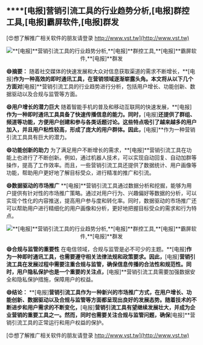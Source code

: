 ## ****[电报]**营销引流工具的行业趋势分析,**[电报]**群控工具,**[电报]**霸屏软件,**[电报]**群发**

[😍想了解推广相关软件的朋友请登录 http://www.vst.tw](http://www.vst.tw)

 <center><img src="https://vst.tw/MP4/tuiguang/png/5.png" alt="**[电报]**营销引流工具的行业趋势分析,**[电报]**群控工具,**[电报]**霸屏软件,**[电报]**群发"></center>

**😄摘要：**
随着社交媒体的快速发展和大众对信息获取渠道的需求不断增长，**[电报]**作为一种高效的即时通讯工具，在营销领域逐渐崭露头角。本文将从以下几个方面对**[电报]**营销引流工具的行业趋势进行分析，包括用户增长、功能创新、数据驱动以及合规与监管等方面。

**😄用户增长的潜力巨大**
随着智能手机的普及和移动互联网的快速发展，**[电报]**作为一种即时通讯工具具备了快速传播信息的能力。同时，**[电报]**还提供了群组、频道等功能，方便用户创建和参与各类话题讨论。这些特点吸引了越来越多的用户加入，并且用户粘性较高，形成了庞大的用户群体。因此，**[电报]**作为一种营销引流工具具有巨大的潜力。

**😄功能创新的助力**
为了满足用户不断增长的需求，**[电报]**营销引流工具在功能上也进行了不断创新。例如，通过机器人技术，可以实现自动回复、自动加群等操作，提高了工作效率。而且，一些营销引流工具还提供了数据统计、用户画像等功能，帮助用户更好地了解目标受众，进行精准的推广和引流。

**😄数据驱动的市场推广**
**[电报]**营销引流工具通过数据分析和挖掘，能够为用户提供有针对性的市场推广策略。通过对用户行为、兴趣偏好等数据的分析，可以实现个性化的内容推送，提高用户参与度和转化率。同时，数据驱动的市场推广还可以帮助用户进行精细化的用户画像和分析，更好地把握目标受众的需求和行为特点。

 <center><img src="https://vst.tw/MP4/tuiguang/png/5.png" alt="**[电报]**营销引流工具的行业趋势分析,**[电报]**群控工具,**[电报]**霸屏软件,**[电报]**群发"></center>

**😄合规与监管的重要性**
在电信领域，合规与监管是必不可少的主题。**[电报]**作为一种即时通讯工具，也需要遵守相关法律法规和政策要求。因此，**[电报]**营销引流工具在发展过程中需要注重合规与监管，确保信息传播的合法性和规范性。同时，用户隐私保护也是一个重要的关注点，**[电报]**营销引流工具需要加强数据安全和隐私保护措施，保障用户的权益。

**😄结论：**
**[电报]**营销引流工具作为一种新兴的市场推广方式，在用户增长、功能创新、数据驱动以及合规与监管等方面都呈现出良好的发展态势。随着技术的不断进步和用户需求的不断变化，**[电报]**营销引流工具有望继续发展壮大，并成为企业营销的重要工具之一。然而，同时也需要关注合规与监管问题，确保**[电报]**营销引流工具的正常运行和用户权益的保护。

[😍想了解推广相关软件的朋友请登录 http://www.vst.tw](http://www.vst.tw)



